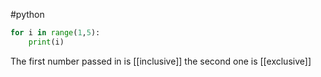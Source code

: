 #python 
```python
for i in range(1,5):
	print(i)

```
The first number passed in is [[inclusive]] the second one is [[exclusive]]

